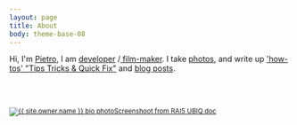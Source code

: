 ```yaml
---
layout: page
title: About
body: theme-base-08
---
```


Hi, I'm <a href="http://uk.linkedin.com/in/{{ site.owner.linkedin }}"  target="_blank"> Pietro</a>, I am
	<a href="/portfolio/tech">developer</a> /<a href="/portfolio/video"> film-maker</a>. I take  <a href="/portfolio/photo"> photos</a>, and write up <a href="/ttqf"> 'how-tos' "Tips Tricks & Quick Fix"</a> and <a href="/blog"> blog posts</a>.

<br><br>


<small><a href="{{ site.url }}/UBIQInteractive.html" target="_blank">
<img src="{{ site.url }}/img/{{ site.owner.about }}" alt="{{ site.owner.name }} bio photo" class="img-rounded  img-responsive ">Screenshoot from RAI5 UBIQ doc </a></small>
